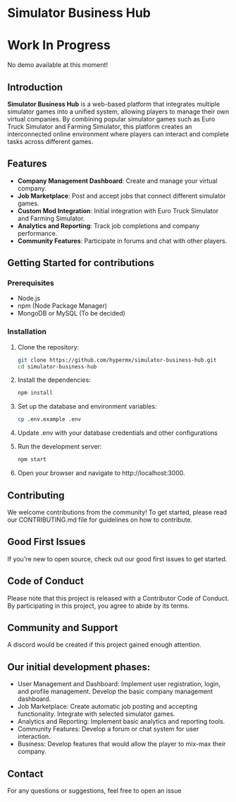 # Simulator Business Hub
# Work In Progress
No demo available at this moment!

## Introduction

**Simulator Business Hub** is a web-based platform that integrates multiple simulator games into a unified system, allowing players to manage their own virtual companies. By combining popular simulator games such as Euro Truck Simulator and Farming Simulator, this platform creates an interconnected online environment where players can interact and complete tasks across different games.

## Features

- **Company Management Dashboard**: Create and manage your virtual company.
- **Job Marketplace**: Post and accept jobs that connect different simulator games.
- **Custom Mod Integration**: Initial integration with Euro Truck Simulator and Farming Simulator.
- **Analytics and Reporting**: Track job completions and company performance.
- **Community Features**: Participate in forums and chat with other players.

## Getting Started for contributions

### Prerequisites

- Node.js
- npm (Node Package Manager)
- MongoDB or MySQL (To be decided)

### Installation

1. Clone the repository:
   ```bash
   git clone https://github.com/hypermx/simulator-business-hub.git
   cd simulator-business-hub
   ```
   
2. Install the dependencies:
    ```bash
    npm install
    ```

3. Set up the database and environment variables:
    ```bash
    cp .env.example .env
    ```

4. Update .env with your database credentials and other configurations

5. Run the development server:
    ```bash
    npm start
    ```

6. Open your browser and navigate to http://localhost:3000.

## Contributing
We welcome contributions from the community! To get started, please read our CONTRIBUTING.md file for guidelines on how to contribute.

## Good First Issues
If you're new to open source, check out our good first issues to get started.

## Code of Conduct
Please note that this project is released with a Contributor Code of Conduct. By participating in this project, you agree to abide by its terms.

## Community and Support
A discord would be created if this project gained enough attention.


## Our initial development phases:
- User Management and Dashboard: Implement user registration, login, and profile management. Develop the basic company management dashboard.
- Job Marketplace: Create automatic job posting and accepting functionality. Integrate with selected simulator games.
- Analytics and Reporting: Implement basic analytics and reporting tools.
- Community Features: Develop a forum or chat system for user interaction.
- Business: Develop features that would allow the player to mix-max their company.


## Contact
For any questions or suggestions, feel free to open an issue
